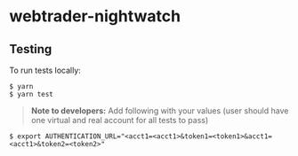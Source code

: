 # webtrader-nightwatch

## Testing
To run tests locally:

    $ yarn
    $ yarn test

> **Note to developers:** Add following with your values (user should have one virtual and real account for all tests to pass)

    $ export AUTHENTICATION_URL="<acct1=<acct1>&token1=<token1>&acct1=<acct1>&token2=<token2>"
